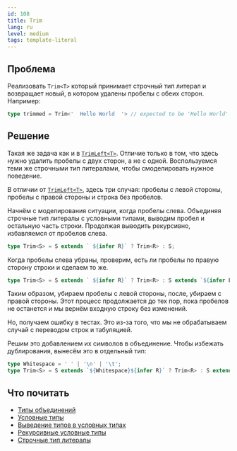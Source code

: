 ```yaml
---
id: 108
title: Trim
lang: ru
level: medium
tags: template-literal
---
```


## Проблема

Реализовать `Trim<T>` который принимает строчный тип литерал и возвращает новый, в котором удалены пробелы с обеих сторон.
Например:

```typescript
type trimmed = Trim<'  Hello World  '> // expected to be 'Hello World'
```

## Решение

Такая же задача как и в [`TrimLeft<T>`](./medium-trimleft.md).
Отличие только в том, что здесь нужно удалить пробелы с двух сторон, а не с одной.
Воспользуемся теми же строчными тип литералами, чтобы смоделировать нужное поведение.

В отличии от [`TrimLeft<T>`](./medium-trimleft.md), здесь три случая: пробелы с левой стороны, пробелы с правой стороны и строка без пробелов.

Начнём с моделирования ситуации, когда пробелы слева.
Объединяя строчные тип литералы с условными типами, выводим пробел и остальную часть строки.
Продолжая выводить рекурсивно, избавляемся от пробелов слева.

```typescript
type Trim<S> = S extends ` ${infer R}` ? Trim<R> : S;
```

Когда пробелы слева убраны, проверим, есть ли пробелы по правую сторону строки и сделаем то же.

```typescript
type Trim<S> = S extends ` ${infer R}` ? Trim<R> : S extends `${infer L} ` ? Trim<L> : S;
```

Таким образом, убираем пробелы с левой стороны, после, убираем с правой стороны.
Этот процесс продолжается до тех пор, пока пробелов не останется и мы вернём входную строку без изменений.

Но, получаем ошибку в тестах.
Это из-за того, что мы не обрабатываем случай с переводом строк и табуляцией.

Решим это добавлением их символов в объединение.
Чтобы избежать дублирования, вынесём это в отдельный тип:

```typescript
type Whitespace = ' ' | '\n' | '\t';
type Trim<S> = S extends `${Whitespace}${infer R}` ? Trim<R> : S extends `${infer L}${Whitespace}` ? Trim<L> : S;
```

## Что почитать

- [Типы объединений](https://www.typescriptlang.org/docs/handbook/2/everyday-types.html#union-types)
- [Условные типы](https://www.typescriptlang.org/docs/handbook/2/conditional-types.html)
- [Выведение типов в условных типах](https://www.typescriptlang.org/docs/handbook/2/conditional-types.html#inferring-within-conditional-types)
- [Рекурсивные условные типы](https://www.typescriptlang.org/docs/handbook/release-notes/typescript-4-1.html#recursive-conditional-types)
- [Строчные тип литералы](https://www.typescriptlang.org/docs/handbook/release-notes/typescript-4-1.html#template-literal-types)
